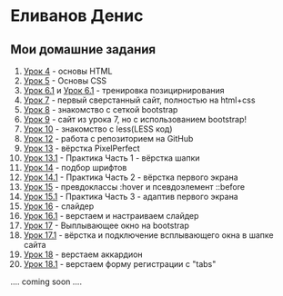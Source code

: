 # Еливанов Денис
## Мои домашние задания

1. [Урок 4](https://terhoor.github.io/lesson_4/ "Урок 4" ) - основы HTML
2. [Урок 5](https://terhoor.github.io/lesson_5 "Урок 5" ) - Основы CSS
3. [Урок 6.1](https://terhoor.github.io/lesson_6.1 "Урок 6.1" ) и [Урок 6.1](https://terhoor.github.io/lesson_6.2 "Урок 6.2" ) - тренировка позицирнирования
4. [Урок 7](https://terhoor.github.io/lesson_7 "Урок 7" ) - первый сверстанный сайт, полностью на html+css
5. [Урок 8](https://terhoor.github.io/lesson_8 "Урок 8" ) - знакомство с сеткой bootstrap
6. [Урок 9](https://terhoor.github.io/lesson_9 "Урок 9" ) - сайт из урока 7, но с использованием bootstrap!
7. [Урок 10](https://github.com/terhoor/terhoor.github.io/blob/master/lesson_10/main.less/ "Урок 10" ) - знакомство с less(LESS код)
8. [Урок 12](https://github.com/terhoor/terhoor.github.io "Урок 12" ) - работа с репозиторием на GitHub
9. [Урок 13](https://terhoor.github.io/lesson_13 "Урок 13" ) - вёрстка PixelPerfect
10. [Урок 13.1](https://terhoor.github.io/lesson_13.1 "практика" ) - Практика Часть 1 - вёрстка шапки
11. [Урок 14](https://terhoor.github.io/lesson_14/ "Урок 14" ) - подбор шрифтов
12. [Урок 14.1](https://terhoor.github.io/lesson_14.2/ "практика" ) - Практика Часть 2 - вёрстка первого экрана
13. [Урок 15](https://terhoor.github.io/lesson_15/ "Урок 15" ) - превдоклассы :hover и псевдоэлемент ::before
14. [Урок 15.1](https://terhoor.github.io/lesson_15.3/ "практика" ) - Практика Часть 3 - адаптив первого экрана
15. [Урок 16](https://terhoor.github.io/lesson_16/ "Урок 16" ) - слайдер
16. [Урок 16.1](https://terhoor.github.io/lesson_16.4/ "практика" ) - верстаем и настраиваем слайдер
17. [Урок 17](https://terhoor.github.io/lesson_17/ "Урок 17" ) - Выплывающее окно на bootstrap
18. [Урок 17.1](https://terhoor.github.io/lesson_17.5/ "практика" ) - вёрстка и подключение всплывающего окна в шапке сайта
19. [Урок 18](https://terhoor.github.io/lesson_18/ "Урок 18" ) - верстаем аккардион
20. [Урок 18.1](https://terhoor.github.io/lesson_18.1/ "Урок 18.1" ) - верстаем форму регистрации с "tabs"

.... coming soon ....